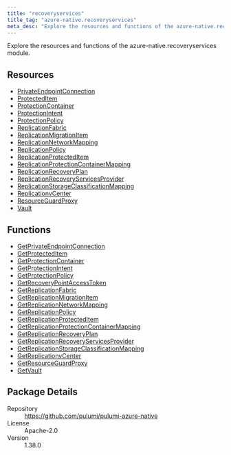 ```yaml
---
title: "recoveryservices"
title_tag: "azure-native.recoveryservices"
meta_desc: "Explore the resources and functions of the azure-native.recoveryservices module."
---
```


<!-- WARNING: this file was generated by Pulumi Docs Generator. -->
<!-- Do not edit by hand unless you're certain you know what you are doing! -->

Explore the resources and functions of the azure-native.recoveryservices module.

<h2 id="resources">Resources</h2>
<ul class="api">
    <li><a href="privateendpointconnection" title="PrivateEndpointConnection"><span class="symbol resource"></span>PrivateEndpointConnection</a></li>
    <li><a href="protecteditem" title="ProtectedItem"><span class="symbol resource"></span>ProtectedItem</a></li>
    <li><a href="protectioncontainer" title="ProtectionContainer"><span class="symbol resource"></span>ProtectionContainer</a></li>
    <li><a href="protectionintent" title="ProtectionIntent"><span class="symbol resource"></span>ProtectionIntent</a></li>
    <li><a href="protectionpolicy" title="ProtectionPolicy"><span class="symbol resource"></span>ProtectionPolicy</a></li>
    <li><a href="replicationfabric" title="ReplicationFabric"><span class="symbol resource"></span>ReplicationFabric</a></li>
    <li><a href="replicationmigrationitem" title="ReplicationMigrationItem"><span class="symbol resource"></span>ReplicationMigrationItem</a></li>
    <li><a href="replicationnetworkmapping" title="ReplicationNetworkMapping"><span class="symbol resource"></span>ReplicationNetworkMapping</a></li>
    <li><a href="replicationpolicy" title="ReplicationPolicy"><span class="symbol resource"></span>ReplicationPolicy</a></li>
    <li><a href="replicationprotecteditem" title="ReplicationProtectedItem"><span class="symbol resource"></span>ReplicationProtectedItem</a></li>
    <li><a href="replicationprotectioncontainermapping" title="ReplicationProtectionContainerMapping"><span class="symbol resource"></span>ReplicationProtectionContainerMapping</a></li>
    <li><a href="replicationrecoveryplan" title="ReplicationRecoveryPlan"><span class="symbol resource"></span>ReplicationRecoveryPlan</a></li>
    <li><a href="replicationrecoveryservicesprovider" title="ReplicationRecoveryServicesProvider"><span class="symbol resource"></span>ReplicationRecoveryServicesProvider</a></li>
    <li><a href="replicationstorageclassificationmapping" title="ReplicationStorageClassificationMapping"><span class="symbol resource"></span>ReplicationStorageClassificationMapping</a></li>
    <li><a href="replicationvcenter" title="ReplicationvCenter"><span class="symbol resource"></span>ReplicationvCenter</a></li>
    <li><a href="resourceguardproxy" title="ResourceGuardProxy"><span class="symbol resource"></span>ResourceGuardProxy</a></li>
    <li><a href="vault" title="Vault"><span class="symbol resource"></span>Vault</a></li>
</ul>

<h2 id="functions">Functions</h2>
<ul class="api">
    <li><a href="getprivateendpointconnection" title="GetPrivateEndpointConnection"><span class="symbol function"></span>GetPrivateEndpointConnection</a></li>
    <li><a href="getprotecteditem" title="GetProtectedItem"><span class="symbol function"></span>GetProtectedItem</a></li>
    <li><a href="getprotectioncontainer" title="GetProtectionContainer"><span class="symbol function"></span>GetProtectionContainer</a></li>
    <li><a href="getprotectionintent" title="GetProtectionIntent"><span class="symbol function"></span>GetProtectionIntent</a></li>
    <li><a href="getprotectionpolicy" title="GetProtectionPolicy"><span class="symbol function"></span>GetProtectionPolicy</a></li>
    <li><a href="getrecoverypointaccesstoken" title="GetRecoveryPointAccessToken"><span class="symbol function"></span>GetRecoveryPointAccessToken</a></li>
    <li><a href="getreplicationfabric" title="GetReplicationFabric"><span class="symbol function"></span>GetReplicationFabric</a></li>
    <li><a href="getreplicationmigrationitem" title="GetReplicationMigrationItem"><span class="symbol function"></span>GetReplicationMigrationItem</a></li>
    <li><a href="getreplicationnetworkmapping" title="GetReplicationNetworkMapping"><span class="symbol function"></span>GetReplicationNetworkMapping</a></li>
    <li><a href="getreplicationpolicy" title="GetReplicationPolicy"><span class="symbol function"></span>GetReplicationPolicy</a></li>
    <li><a href="getreplicationprotecteditem" title="GetReplicationProtectedItem"><span class="symbol function"></span>GetReplicationProtectedItem</a></li>
    <li><a href="getreplicationprotectioncontainermapping" title="GetReplicationProtectionContainerMapping"><span class="symbol function"></span>GetReplicationProtectionContainerMapping</a></li>
    <li><a href="getreplicationrecoveryplan" title="GetReplicationRecoveryPlan"><span class="symbol function"></span>GetReplicationRecoveryPlan</a></li>
    <li><a href="getreplicationrecoveryservicesprovider" title="GetReplicationRecoveryServicesProvider"><span class="symbol function"></span>GetReplicationRecoveryServicesProvider</a></li>
    <li><a href="getreplicationstorageclassificationmapping" title="GetReplicationStorageClassificationMapping"><span class="symbol function"></span>GetReplicationStorageClassificationMapping</a></li>
    <li><a href="getreplicationvcenter" title="GetReplicationvCenter"><span class="symbol function"></span>GetReplicationvCenter</a></li>
    <li><a href="getresourceguardproxy" title="GetResourceGuardProxy"><span class="symbol function"></span>GetResourceGuardProxy</a></li>
    <li><a href="getvault" title="GetVault"><span class="symbol function"></span>GetVault</a></li>
</ul>

<h2 id="package-details">Package Details</h2>
<dl class="package-details">
	<dt>Repository</dt>
	<dd><a href="https://github.com/pulumi/pulumi-azure-native">https://github.com/pulumi/pulumi-azure-native</a></dd>
	<dt>License</dt>
	<dd>Apache-2.0</dd>
	<dt>Version</dt>
	<dd>1.38.0</dd>
</dl>

